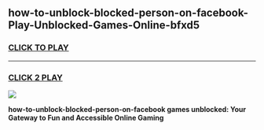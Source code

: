 
## how-to-unblock-blocked-person-on-facebook-Play-Unblocked-Games-Online-bfxd5
<h3>
<a href="https://premium76.site?title=how-to-unblock-blocked-person-on-facebook&ref=25A">CLICK TO PLAY</a></h3>
<hr>

<h3>
<a href="https://premium76.site?title=how-to-unblock-blocked-person-on-facebook&ref=25A">CLICK 2 PLAY</a>
  
</h3>

<a href="https://premium76.site?title=how-to-unblock-blocked-person-on-facebook&ref=25A"><img src="https://clearcache.store/games.png"></a>


**how-to-unblock-blocked-person-on-facebook games unblocked: Your Gateway to Fun and Accessible Online Gaming**
